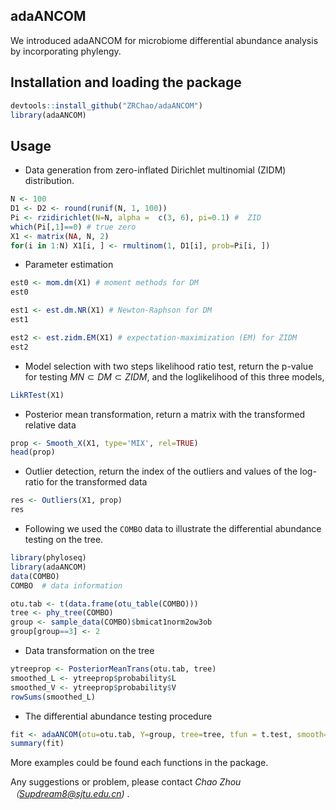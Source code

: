## adaANCOM

We introduced adaANCOM for microbiome differential abundance analysis by incorporating phylengy.

## Installation and loading the package

```R
devtools::install_github("ZRChao/adaANCOM")  
library(adaANCOM)
```
## Usage

* Data generation from zero-inflated Dirichlet multinomial (ZIDM) distribution.

```R
N <- 100
D1 <- D2 <- round(runif(N, 1, 100))
Pi <- rzidirichlet(N=N, alpha =  c(3, 6), pi=0.1) #  ZID
which(Pi[,1]==0) # true zero
X1 <- matrix(NA, N, 2)
for(i in 1:N) X1[i, ] <- rmultinom(1, D1[i], prob=Pi[i, ])
```

* Parameter estimation

```R
est0 <- mom.dm(X1) # moment methods for DM
est0

est1 <- est.dm.NR(X1) # Newton-Raphson for DM
est1

est2 <- est.zidm.EM(X1) # expectation-maximization (EM) for ZIDM
est2
```


* Model selection with two steps likelihood ratio test, return the p-value for testing $MN \subset DM \subset ZIDM$, and the loglikelihood of this three models, 

```R
LikRTest(X1)
```

* Posterior mean transformation, return a matrix with the transformed relative data

```R
prop <- Smooth_X(X1, type='MIX', rel=TRUE)
head(prop)
```

* Outlier detection, return the index of the outliers and values of the log-ratio for the transformed data

```R
res <- Outliers(X1, prop)
res
```


* Following we used the ```COMBO``` data to illustrate the differential abundance testing on the tree.


```R
library(phyloseq)
library(adaANCOM)
data(COMBO)
COMBO  # data information

otu.tab <- t(data.frame(otu_table(COMBO)))
tree <- phy_tree(COMBO)
group <- sample_data(COMBO)$bmicat1norm2ow3ob
group[group==3] <- 2
```


* Data transformation on the tree

```R
ytreeprop <- PosteriorMeanTrans(otu.tab, tree)
smoothed_L <- ytreeprop$probability$L
smoothed_V <- ytreeprop$probability$V
rowSums(smoothed_L)
```

* The differential abundance testing procedure

```R
fit <- adaANCOM(otu=otu.tab, Y=group, tree=tree, tfun = t.test, smooth=0.5)
summary(fit)
```

More examples could be found each functions in the package. 

Any suggestions or problem, please contact _Chao Zhou（Supdream8@sjtu.edu.cn)_ .
